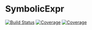# SymbolicExpr

[![Build Status](https://travis-ci.com/okamumu/SymbolicExpr.jl.svg?branch=master)](https://travis-ci.com/okamumu/SymbolicExpr.jl)
[![Coverage](https://codecov.io/gh/okamumu/SymbolicExpr.jl/branch/master/graph/badge.svg)](https://codecov.io/gh/okamumu/SymbolicExpr.jl)
[![Coverage](https://coveralls.io/repos/github/okamumu/SymbolicExpr.jl/badge.svg?branch=master)](https://coveralls.io/github/okamumu/SymbolicExpr.jl?branch=master)
